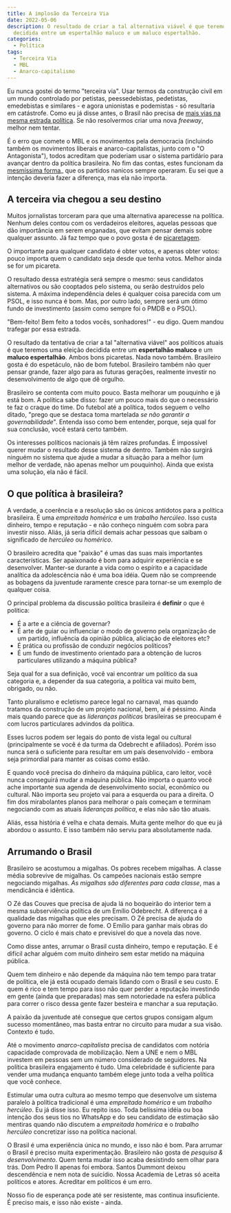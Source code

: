 ```yaml
---
title: A implosão da Terceira Via
date: 2022-05-06
description: O resultado de criar a tal alternativa viável é que teremos uma eleição
  decidida entre um espertalhão maluco e um maluco espertalhão.
categories:
  - Política
tags:
  - Terceira Via
  - MBL
  - Anarco-capitalismo
---
```

Eu nunca gostei do termo "terceira via". Usar termos da construção civil em um mundo controlado por petistas, peessedebistas, pedetistas, emedebistas e similares - e agora unionistas e podemistas - só resultaria em catástrofe. Como eu já disse antes, o Brasil não precisa de [mais vias na mesma estrada política](https://llsaboya.com/p/terceira-precisamos-e-de-estradas/). Se não resolvermos criar uma nova *freeway*, melhor nem tentar.

É o erro que comete o MBL e os movimentos pela democracia (incluindo também os movimentos liberais e anarco-capitalistas, junto com o "O Antagonista"), todos acreditam que poderiam usar o sistema partidário para avançar dentro da política brasileira. No fim das contas, estes funcionam da [mesmíssima forma](https://llsaboya.com/p/formacao-de-uma-terceira-via-para-2022/)_ que os partidos nanicos sempre operaram. Eu sei que a intenção deveria fazer a diferença, mas ela não importa.

## A terceira via chegou a seu destino

Muitos jornalistas torceram para que uma alternativa aparecesse na política. Nenhum deles contou com os verdadeiros eleitores, aquelas pessoas que dão importância em serem enganadas, que evitam pensar demais sobre qualquer assunto. Já faz tempo que o povo gosta é de [picaretagem](https://crusoe.uol.com.br/edicoes/207/era-de-ouro-dos-picaretas/).

O importante para qualquer candidato é obter votos, e apenas obter votos: pouco importa quem o candidato seja desde que tenha votos. Melhor ainda se for um picareta.

O resultado dessa estratégia será sempre o mesmo: seus candidatos alternativos ou são cooptados pelo sistema, ou serão destruídos pelo sistema. A máxima independência deles é qualquer coisa parecida com um PSOL, e isso nunca é bom. Mas, por outro lado, sempre será um ótimo fundo de investimento (assim como sempre foi o PMDB e o PSOL).

"Bem-feito! Bem feito a todos vocês, sonhadores!" - eu digo. Quem mandou trafegar por essa estrada.

O resultado da tentativa de criar a tal "alternativa viável" aos políticos atuais é que teremos uma eleição decidida entre um **espertalhão maluco** e um **maluco espertalhão**. Ambos bons picaretas. Nada novo também. Brasileiro gosta é do espetáculo, não de bom futebol. Brasileiro também não quer pensar grande, fazer algo para as futuras gerações, realmente investir no desenvolvimento de algo que dê orgulho.

Brasileiro se contenta com muito pouco. Basta melhorar um pouquinho e já está bom. A política sabe disso: fazer um pouco mais do que o necessário te faz o craque do time. Do futebol até a política, todos seguem o velho ditado, "prego que se destaca toma martelada *se não garantir a governabilidade*". Entenda isso como bem entender, porque, seja qual for sua conclusão, você estará certo também.

Os interesses políticos nacionais já têm raízes profundas. É impossível querer mudar o resultado desse sistema de dentro. Também não surgirá ninguém no sistema que ajude a mudar a situação para a melhor (um melhor de verdade, não apenas melhor um pouquinho). Ainda que exista uma solução, ela não é fácil.

## O que política à brasileira?
A verdade, a coerência e a resolução são os únicos antídotos para a política brasileira. É  uma *empreitada homérica* e um *trabalho hercúleo*. Isso custa dinheiro, tempo e reputação - e não conheço ninguém com sobra para investir nisso. Aliás, já seria difícil demais achar pessoas que saibam o significado de *hercúleo* ou *homérico*.

O brasileiro acredita que "paixão" é umas das suas mais importantes características. Ser apaixonado é bom para adquirir experiência e se desenvolver. Manter-se durante a vida como o espírito e a capacidade analítica da adolescência não é uma boa idéia. Quem não se compreende as bobagens da juventude raramente cresce para tornar-se um exemplo de qualquer coisa.

O principal problema da discussão política brasileira é **definir** o que é política:
- É a arte e a ciência de governar?
- É arte de guiar ou influenciar o modo de governo pela organização de um partido, influência da opinião pública, aliciação de eleitores etc?
- É prática ou profissão de conduzir negócios políticos?
- É um fundo de investimento orientado para a obtenção de lucros particulares utilizando a máquina pública?

Seja qual for a sua definição, você vai encontrar um político da sua categoria e, a depender da sua categoria, a política vai muito bem, obrigado, ou não.

Tanto pluralismo e ecletismo parece legal no carnaval, mas quando tratamos da construção de um projeto nacional, bem, aí é péssimo. Ainda mais quando parece que as *lideranças políticas* brasileiras se preocupam é com lucros particulares advindos da política. 

Esses lucros podem ser legais do ponto de vista legal ou cultural (principalmente se você é da turma da Odebrecht e afiliados). Porém isso nunca será o suficiente para resultar em um país desenvolvido - embora seja primordial para manter as coisas como estão.

E quando você precisa do dinheiro da máquina pública, caro leitor, você nunca conseguirá mudar a máquina pública. Não importa o quanto você ache importante sua agenda de desenvolvimento social, econômico ou cultural. Não importa seu projeto vai para a esquerda ou para a direita. O fim dos mirabolantes planos para melhorar o país começam e terminam negociando com as atuais *lideranças política*, e elas não são tão atuais.

Aliás, essa história é velha e chata demais. Muita gente melhor do que eu já abordou o assunto. E isso também não serviu para absolutamente nada. 

## Arrumando o Brasil

Brasileiro se acostumou a migalhas. Os pobres recebem migalhas. A classe média sobrevive de migalhas. Os campeões nacionais estão sempre negociando migalhas. *As migalhas são diferentes para cada classe*, mas a mendicância é idêntica. 

O Zé das Couves que precisa de ajuda lá no boqueirão do interior tem a mesma subserviência política de um Emílio Odebrecht. A diferença é a qualidade das migalhas que eles precisam. O Zé precisa de ajuda do governo para não morrer de fome. O Emílio para ganhar mais obras do governo. O ciclo é mais chato e previsível do que a novela das nove.

Como disse antes, arrumar o Brasil custa dinheiro, tempo e reputação. E é difícil achar alguém com muito dinheiro sem estar metido na máquina pública. 

Quem tem dinheiro e não depende da máquina não tem tempo para tratar de política, ele já está ocupado demais lidando com o Brasil e seu custo. E quem é rico e tem tempo para isso não quer perder a reputação investindo em gente (ainda que preparadas) mas sem notoriedade na esfera pública para correr o risco dessa gente fazer besteira e manchar a sua reputação.

A paixão da juventude até consegue que certos grupos consigam algum sucesso momentâneo, mas basta entrar no circuito para mudar a sua visão. Contexto é tudo. 

Até o movimento *anarco-capitalista* precisa de candidatos com notória capacidade comprovada de mobilização. Nem a UNE e nem o MBL investem em pessoas sem um número considerado de seguidores. Na política brasileira engajamento é tudo. Uma celebridade é suficiente para vender uma mudança enquanto também elege junto toda a velha política que você conhece.

Estimular uma outra cultura ao mesmo tempo que desenvolve um sistema paralelo à política tradicional é uma *empreitada homérica* e um *trabalho hercúleo*. Eu já disse isso. Eu repito isso. Toda belíssima idéia ou boa intenção dos seus tios no WhatsApp e do seu candidato de estimação são mentiras quando não discutem a *empreitada homérica* e o *trabalho hercúleo* concretizar isso na política nacional.

O Brasil é uma experiência única no mundo, e isso não é bom. Para arrumar o Brasil é preciso muita experimentação. Brasileiro não gosta de *pesquisa & desenvolvimento*. Quem tenta mudar isso acaba desistindo sem olhar para trás. Dom Pedro II apenas foi embora. Santos Dummont deixou descendência e nem nota de suicídio. Nossa Academia de Letras só aceita políticos e atores. Acreditar em políticos é um erro.

Nosso fio de esperança pode até ser resistente, mas continua insuficiente. É preciso mais, e isso não existe - ainda.
